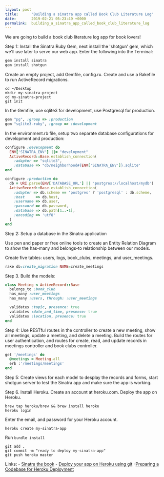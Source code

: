 ```yaml
---
layout: post
title:      "Building a sinatra app called Book Club Literature Log"
date:       2019-02-21 05:23:49 +0000
permalink:  building_a_sinatra_app_called_book_club_literature_log
---
```


We are going to build a book club literature log app for book lovers!

Step 1: Install the Sinatra Ruby Gem, next install the 'shotgun' gem, which we'll use later to serve our web app. Enter the following into the Terminal:

```ruby
gem install sinatra
gem install shotgun
```

Create an empty project, add Gemfile, config.ru. Create and use a Rakefile to run ActiveRecord migrations.

```
cd ~/Desktop
mkdir my-sinatra-project
cd my-sinatra-project
git init
```

In the Gemfile, use sqlite3 for development, use Postgresql for production.

```ruby
gem "pg", :group => :production
gem "sqlite3-ruby", :group => :development
```

In the environment.rb file, setup two separate database configurations for development and production:

```ruby
configure :development do
  ENV['SINATRA_ENV'] ||= "development"
  ActiveRecord::Base.establish_connection(
    :adapter => "sqlite3",
    :database => "db/neighborhood#{ENV['SINATRA_ENV']}.sqlite"
end

configure :production do
  db = URI.parse(ENV['DATABASE_URL'] || 'postgres://localhost/mydb')
  ActiveRecord::Base.establish_connection(
    :adapter => db.scheme == 'postgres' ? 'postgresql' : db.scheme,
    :host     => db.host,
    :username => db.user,
    :password => db.password,
    :database => db.path[1..-1],
    :encoding => 'utf8'
  )
end
```

Step 2: Setup a database in the Sinatra application

Use pen and paper or free online tools to create an Entity Relation Diagram to show the has-many and belongs-to relationship between our models.

Create five tables: users, logs, book_clubs, meetings, and user_meetings.

```ruby
rake db:create_migration NAME=create_meetings
```

Step 3. Build the models:

```ruby
class Meeting < ActiveRecord::Base
  belongs_to :book_club
  has_many :user_meetings
  has_many :users, through: :user_meetings

  validates :topic, presence: true
  validates :date_and_time, presence: true
  validates :location, presence: true
end
```

Step 4:  Use RESTful routes in the controller to create a new meeting, show all meetings, update a meeting, and delete a meeting. Build the routes for user authentication, and routes for create, read, and update records in meetings controller and book clubs controller.

```ruby
get '/meetings' do
  @meetings = Meeting.all
  erb :'/meetings/meetings'
end
```

Step 5: Create views for each model to desplay the records and forms, start shotgun server to test the Sinatra app and make sure the app is working.

Step 6. Install Heroku. Create an account at heroku.com. Deploy the app on Heroku.

```
brew tap heroku/brew && brew install heroku
heroku login
```
Enter the email, and password for your Heroku account. 
 
```
heroku create my-sinatra-app
```

Run `bundle install`

```
git add .
git commit -m "ready to deploy my-sinatra-app"
git push heroku master
```

Links:
        - [Sinatra the book](https://sinatra-org-book.herokuapp.com/)
        - [Deploy your app on Heroku using git](https://devcenter.heroku.com/articles/git)
        -[Preparing a Codebase for Heroku Deployment](https://devcenter.heroku.com/articles/preparing-a-codebase-for-heroku-deployment)

